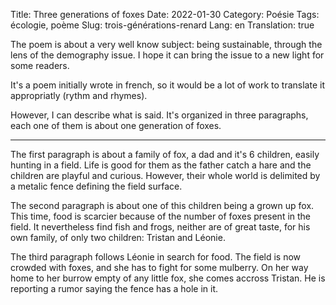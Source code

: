 Title: Three generations of foxes
Date: 2022-01-30
Category: Poésie
Tags: écologie, poème
Slug: trois-générations-renard
Lang: en
Translation: true

The poem is about a very well know subject: being sustainable, through the lens of the demography issue. 
I hope it can bring the issue to a new light for some readers.

It's a poem initially wrote in french, so it would be a lot of work to translate it appropriatly (rythm and rhymes).

However, I can describe what is said. It's organized in three paragraphs, each one of them is about one generation of foxes.

---

The first paragraph is about a family of fox, a dad and it's 6 children, easily hunting in a field.
Life is good for them as the father catch a hare and the children are playful and curious.
However, their whole world is delimited by a metalic fence defining the field surface.

The second paragraph is about one of this children being a grown up fox.
This time, food is scarcier because of the number of foxes present in the field.
It nevertheless find fish and frogs, neither are of great taste, for his own family, of only two children: Tristan and Léonie.

The third paragraph follows Léonie in search for food. The field is now crowded with foxes, and she has to fight for some mulberry.
On her way home to her burrow empty of any little fox, she comes accross Tristan.
He is reporting a rumor saying the fence has a hole in it.